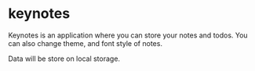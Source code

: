 # keynotes

Keynotes is an application where you can store your notes and todos.
You can also change theme, and font style of notes.

Data will be store on local storage.
